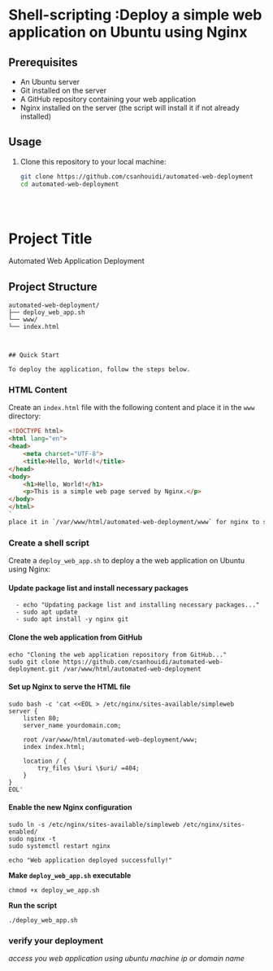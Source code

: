 # Shell-scripting :Deploy a simple web application on Ubuntu using Nginx

## Prerequisites
- An Ubuntu server
- Git installed on the server
- A GitHub repository containing your web application
- Nginx installed on the server (the script will install it if not already installed)

## Usage
1. Clone this repository to your local machine:

   ```bash
   git clone https://github.com/csanhouidi/automated-web-deployment
   cd automated-web-deployment


                                
# Project Title

Automated Web Application Deployment

## Project Structure

```
automated-web-deployment/
├── deploy_web_app.sh
└── www/
└── index.html



## Quick Start

To deploy the application, follow the steps below.
```
### HTML Content

Create an `index.html` file with the following content and place it in the `www` directory:

```html
<!DOCTYPE html>
<html lang="en">
<head>
    <meta charset="UTF-8">
    <title>Hello, World!</title>
</head>
<body>
    <h1>Hello, World!</h1>
    <p>This is a simple web page served by Nginx.</p>
</body>
</html>
`
place it in `/var/www/html/automated-web-deployment/www` for nginx to serve it
```

### Create a shell script

Create a `deploy_web_app.sh` to deploy a the web application on Ubuntu using Nginx:

#### Update package list and install necessary packages
``` #!/bin/bash
  - echo "Updating package list and installing necessary packages..."  
  - sudo apt update
  - sudo apt install -y nginx git
```
#### Clone the web application from GitHub
```
echo "Cloning the web application repository from GitHub..."
sudo git clone https://github.com/csanhouidi/automated-web-deployment.git /var/www/html/automated-web-deployment
```
#### Set up Nginx to serve the HTML file
```echo "Setting up Nginx to serve the HTML file..."
sudo bash -c 'cat <<EOL > /etc/nginx/sites-available/simpleweb
server {
    listen 80;
    server_name yourdomain.com;

    root /var/www/html/automated-web-deployment/www;
    index index.html;

    location / {
        try_files \$uri \$uri/ =404;
    }
}
EOL'
```
#### Enable the new Nginx configuration
```echo "Enabling the new Nginx configuration..."
sudo ln -s /etc/nginx/sites-available/simpleweb /etc/nginx/sites-enabled/
sudo nginx -t
sudo systemctl restart nginx

echo "Web application deployed successfully!"
```
**Make `deploy_web_app.sh` executable**

```
chmod +x deploy_we_app.sh
```
**Run the script**

```
./deploy_web_app.sh
```

### **verify your deployment**

*access you web application using ubuntu machine ip or domain name*
